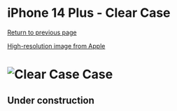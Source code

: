 # iPhone 14 Plus  - Clear Case

[Return to previous page](/iphone_14)

[High-resolution image from Apple](https://store.storeimages.cdn-apple.com/8756/as-images.apple.com/is//MPU43?wid=4500&hei=4500&fmt=png)

# ![Clear Case Case](/everyphone/MPU43.png)

## Under construction
